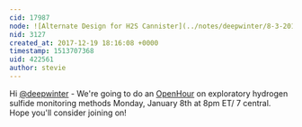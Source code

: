 ```yaml
---
cid: 17987
node: ![Alternate Design for H2S Cannister](../notes/deepwinter/8-3-2012/alternate-design-h2s-cannister)
nid: 3127
created_at: 2017-12-19 18:16:08 +0000
timestamp: 1513707368
uid: 422561
author: stevie
---
```


Hi [@deepwinter](/profile/deepwinter) - We're going to do an [OpenHour](www.publiclab.org/openhour) on exploratory hydrogen sulfide monitoring methods Monday, January 8th at 8pm ET/ 7 central. Hope you'll consider joining on! 